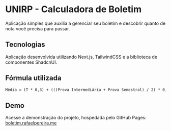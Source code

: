 # UNIRP - Calculadora de Boletim

Aplicação simples que auxilia a gerenciar seu boletim e descobrir quanto de nota você precisa para passar.

## Tecnologias

Aplicação desenvolvida utilizando Next.js, TailwindCSS e a biblioteca de componentes ShadcnUI.

## Fórmula utilizada

```latex
Média = (T * 0,3) + (((Prova Intermediária + Prova Semestral) / 2) * 0,7)
```

## Demo
Acesse a demonstração do projeto, hospedada pelo GitHub Pages: [boletim.rafaelpereira.me](https://boletim.rafaelpereira.me)